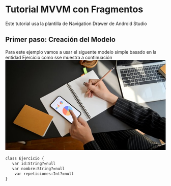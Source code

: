 # Tutorial MVVM con Fragmentos
Este tutorial usa la plantilla de Navigation Drawer de Android Studio

## Primer paso: Creación del Modelo
Para este ejemplo vamos a usar el siguente  modelo simple basado en la entidad Ejercicio como sse muestra a continuación
![person-writing-on-white-paper-3815585](app/src/main/res/mipmap-hdpi/person-writing-on-white-paper-3815585.png)
````
class Ejercicio {
   var id:String?=null
   var nombre:String?=null 
    var repeticiones:Int?=null
}
````